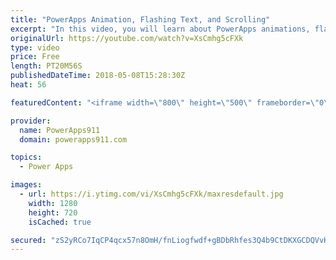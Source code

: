 ```yaml
---
title: "PowerApps Animation, Flashing Text, and Scrolling"
excerpt: "In this video, you will learn about PowerApps animations, flashing text, and scrolling controls. And while it is done with some 90's flare all of the core concepts are there for you to make professional apps with nice notifications. I had to learn some new things, like ImageRotation, so hopefully, you"
originalUrl: https://youtube.com/watch?v=XsCmhg5cFXk
type: video
price: Free
length: PT20M56S
publishedDateTime: 2018-05-08T15:28:30Z
heat: 56

featuredContent: "<iframe width=\"800\" height=\"500\" frameborder=\"0\" src=\"https://www.youtube.com/embed/XsCmhg5cFXk\" allow=\"accelerometer; autoplay; encrypted-media; gyroscope; picture-in-picture\" allowfullscreen></iframe>"

provider:
  name: PowerApps911
  domain: powerapps911.com

topics:
  - Power Apps

images:
  - url: https://i.ytimg.com/vi/XsCmhg5cFXk/maxresdefault.jpg
    width: 1280
    height: 720
    isCached: true

secured: "zS2yRCo7IqCP4qcx57n8OmH/fnLiogfwdf+gBDbRhfes3Q4b9CtDKXGCDQVvKJ1KvChPPjRzaANy5fp+nFJ7B/8KAKVVnmpaqROw+WScs4EqXYEgHCcYljn+MB/Hb0L8/ABNgP1BeEN8yERLcWidWXBwyn5dofyfnCfQqcN8CSimBGZxePJp1gA5iRSSbzv1g4fXTSBunRq5MzTUXns2hBDCyKplMAmFuyfWMx2lgtBP1ISKgKKETrgl6kLExJduc37KAhYPkCIba3cJUCvR7jtWD97gKqsqcTbVw2/0tEMjNWpcDeR2y60kNHjgVfPPv2fjsUI03snjWNHyx99qO6uJiAr7sZrKzZpJmDZSE6cPKqXPZaYiKVzwCSeZCCNykH+Okz0fawGyZLRAIwl/FWRNd4qBLsm9UBAUzxGv8Mg=;B+Zmhl8nFxLQ8UWQ3JGbSw=="
---
```


